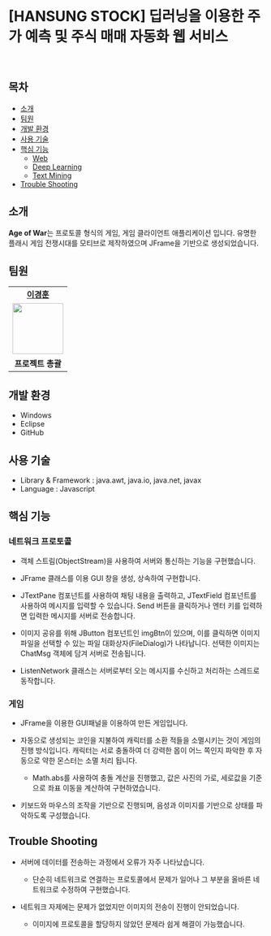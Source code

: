 <br>


# [HANSUNG STOCK] 딥러닝을 이용한 주가 예측 및 주식 매매 자동화 웹 서비스

<br>

<h2>목차</h2>

 - [소개](#소개) 
 - [팀원](#팀원) 
 - [개발 환경](#개발-환경)
 - [사용 기술](#사용-기술)
 - [핵심 기능](#핵심-기능)
   - [Web](#web)
   - [Deep Learning](#deep-learning)
   - [Text Mining](#text-mining)
 - [Trouble Shooting](#trouble-shooting)


## 소개

**Age of War**는 프로토콜 형식의 게임, 게임 클라이언트 애플리케이션 입니다. 유명한 플래시 게임 전쟁시대를 모티브로 제작하였으며 JFrame을 기반으로 생성되었습니다. <br>

## 팀원

<table>
   <tr>
    <td align="center"><b><a href="https://github.com/kyung412820">이경훈</a></b></td>
  <tr>
    <td align="center"><a href="https://github.com/kyung412820"><img src="https://avatars.githubusercontent.com/u/71320521?v=4" width="100px" /></a></td>
  </tr>
  <tr>
    <td align="center"><b>프로젝트 총괄</b></td>
</table>


## 개발 환경

 - Windows
 - Eclipse
 - GitHub



## 사용 기술 

- Library & Framework : java.awt, java.io, java.net, javax
- Language : Javascript


## 핵심 기능

### 네트워크 프로토콜

- 객체 스트림(ObjectStream)을 사용하여 서버와 통신하는 기능을 구현했습니다.

- JFrame 클래스를 이용 GUI 창을 생성, 상속하여 구현합니다.

- JTextPane 컴포넌트를 사용하여 채팅 내용을 출력하고, JTextField 컴포넌트를 사용하여 메시지를 입력할 수 있습니다. Send 버튼을 클릭하거나 엔터 키를 입력하면 입력한 메시지를 서버로 전송합니다.


-  이미지 공유를 위해 JButton 컴포넌트인 imgBtn이 있으며, 이를 클릭하면 이미지 파일을 선택할 수 있는 파일 대화상자(FileDialog)가 나타납니다. 선택한 이미지는 ChatMsg 객체에 담겨 서버로 전송됩니다.

- ListenNetwork 클래스는 서버로부터 오는 메시지를 수신하고 처리하는 스레드로 동작합니다. 



### 게임

- JFrame을 이용한 GUI패널을 이용하여 만든 게임입니다.

- 자동으로 생성되는 코인을 지불하여 캐릭터를 소환 적들을 소멸시키는 것이 게임의 진행 방식입니다. 캐릭터는 서로 충돌하여 더 강력한 몹이 어느 쪽인지 파악한 후 자동으로 약한 몬스터는 소멸 처리 됩니다.

  - Math.abs를 사용하여 충돌 계산을 진행했고, 값은 사진의 가로, 세로값을 기준으로 좌표 이동을 계산하여 구현하였습니다.

- 키보드와 마우스의 조작을 기반으로 진행되며, 음성과 이미지를 기반으로 상태를 파악하도록 구성했습니다.


## Trouble Shooting

- 서버에 데이터를 전송하는 과정에서 오류가 자주 나타났습니다.
  - 단순히 네트워크로 연결하는 프로토콜에서 문제가 일어나 그 부분을 올바른 네트워크로 수정하여 구현했습니다.

- 네트워크 자제에는 문제가 없었지만 이미지의 전송이 진행이 안되었습니다.
  - 이미지에 프로토콜을 할당하지 않았던 문제라 쉽게 해결이 가능했습니다.